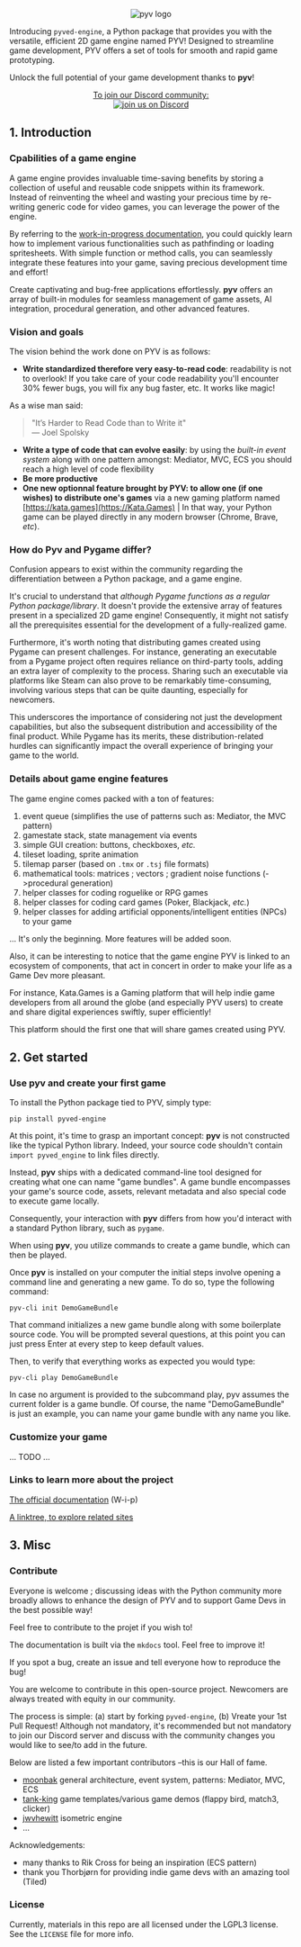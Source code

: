 <p align="center">
  <img src="https://gaudia-tech.com/shared/pyv-logo.jpg" alt="pyv logo" />
</p>

Introducing `pyved-engine`, a Python package that provides you with
the versatile, efficient 2D game engine named PYV!
Designed to streamline game development, PYV offers a set of
tools for smooth and rapid game prototyping.

Unlock the full potential of your game development thanks to __pyv__!

<p align="center">
<a href="https://discord.gg/SHdJhcWvQD">
To join our Discord community:<br>
<img alt="join us on Discord" src="https://img.shields.io/discord/876813074894561300.svg?label=&logo=discord&logoColor=ffffff&color=7389D8&labelColor=6A7EC2">
</a>
</p>



## 1. Introduction

### Cpabilities of a game engine

A game engine provides invaluable time-saving benefits by storing a collection
of useful and reusable code snippets within its framework.
Instead of reinventing the wheel and wasting your precious time by re-writing
generic code for video games, you can leverage the power of the engine.

By referring to the
[work-in-progress documentation](https://gaudiatech.github.io/pyved-engine/), you
could quickly learn how to implement various functionalities such as pathfinding
or loading spritesheets. With simple function or method calls, you can seamlessly
integrate these features into your game, saving precious development time
and effort!

Create captivating and bug-free applications effortlessly. __pyv__ offers an
array of built-in modules for seamless management of game assets, AI integration,
procedural generation, and other advanced features.


### Vision and goals

The vision behind the work done on PYV is as follows:


* __Write standardized therefore very easy-to-read code__:
readability is not to overlook! If you take care of your code readability you'll
encounter 30% fewer bugs, you will fix any bug faster, etc. It works like magic!
 
As a wise man said:
> "It’s Harder to Read Code than to Write it"\
> — Joel Spolsky

* __Write a type of code that can evolve easily__: by using the *built-in event
system* along with one pattern amongst: Mediator, MVC, ECS you should reach
a high level of code flexibility
* __Be more productive__
* __One new optionnal feature brought by PYV: to allow one (if one wishes)
to distribute one's games__ via a new gaming platform named
[https://kata.games](https://Kata.Games) |
In that way, your Python game can be played directly 
in any modern browser (Chrome, Brave, *etc*).

### How do Pyv and Pygame differ?

Confusion appears to exist within the community regarding the differentiation
between a Python package, and a game engine.

It's crucial to understand that *although Pygame functions as a regular
Python package/library*.
It doesn't provide the extensive array of features present
in a specialized 2D game engine! Consequently, it might not satisfy all the
prerequisites essential for the development of a fully-realized game.

Furthermore, it's worth noting that distributing games created using Pygame
can present challenges. For instance, generating an executable from a Pygame
project often requires reliance on third-party tools, adding an extra layer
of complexity to the process. Sharing such an executable via platforms like
Steam can also prove to be remarkably time-consuming, involving various steps
that can be quite daunting, especially for newcomers.

This underscores the importance of considering not just the development
capabilities, but also the subsequent distribution and accessibility of the
final product. While Pygame has its merits, these distribution-related hurdles
can significantly impact the overall experience of bringing your game to 
the world.

### Details about game engine features

The game engine comes packed with a ton of features:

1. event queue (simplifies the use of patterns such as: Mediator, the MVC pattern)
2. gamestate stack, state management via events 
3. simple GUI creation: buttons, checkboxes, *etc.* 
4. tileset loading, sprite animation
5. tilemap parser (based on `.tmx` or `.tsj` file formats)
6. mathematical tools: matrices ; vectors ; gradient noise functions (->procedural generation)
7. helper classes for coding roguelike or RPG games
8. helper classes for coding card games (Poker, Blackjack, *etc.*)
9. helper classes for adding artificial opponents/intelligent entities (NPCs) to your game

... It's only the beginning. More features will be added soon.

Also, it can be interesting to notice that the game engine PYV
is linked to an ecosystem of components,
that act in concert in order to make your life as a Game Dev more pleasant.

For instance, Kata.Games is a Gaming platform that will help indie game
developers from all around the globe (and especially PYV users) to create
and share digital experiences swiftly, super efficiently!

This platform should the first one that will share games created using PYV.



## 2. Get started

### Use pyv and create your first game

To install the Python package tied to PYV, simply type:
```shell
pip install pyved-engine
```

At this point, it's time to grasp an important concept:
__pyv__ is not constructed like the typical Python library.
Indeed, your source code shouldn't contain `import pyved_engine`
to link files directly.

Instead, __pyv__ ships with a dedicated command-line tool designed
for creating what one can name "game bundles".
A game bundle encompasses your game's source code, assets, relevant
metadata and also special code to execute game locally.

Consequently, your interaction with __pyv__ differs from how
you'd interact with a standard Python library, such as `pygame`.

When using __pyv__, you utilize commands to create a game bundle,
which can then be played.

Once __pyv__ is installed on your computer the initial steps involve
opening a command line and generating a new game.
To do so, type the following command:

```shell
pyv-cli init DemoGameBundle
```
That command initializes a new game bundle along with some
boilerplate source code. You will be prompted several questions, at this point
you can just press Enter at every step to keep default values.

Then, to verify that everything works as expected you would type:
```shell
pyv-cli play DemoGameBundle
```
In case no argument is provided to the subcommand play,
pyv assumes the current folder is a game bundle.
Of course, the name "DemoGameBundle" is just an example, you can name your
game bundle with any name you like.

### Customize your game

... TODO ...

### Links to learn more about the project

[The official documentation](https://gaudiatech.github.io/pyved-engine/) (W-i-p)

[A linktree, to explore related sites](https://linktr.ee/katagames)



## 3. Misc

### Contribute

Everyone is welcome ; discussing ideas with the Python community more broadly
allows to enhance the design of PYV and to support Game Devs in the best
possible way!


Feel free to contribute to the projet if you wish to!

The documentation is built via the `mkdocs` tool. Feel free to improve it!

If you spot a bug, create an issue and tell everyone how to reproduce the bug!


You are welcome to contribute in this open-source project.
Newcomers are always treated with equity in our community.

The process is simple:
(a) start by forking `pyved-engine`,
 (b) Vreate your 1st Pull Request! Although not mandatory,
it's recommended but not mandatory to join our Discord server and discuss with
the community changes you would like to see/to add in the future.

Below are listed a few important
contributors –this is our Hall of fame.
* [moonbak](https://github.com/wkta) general architecture, event system, patterns: Mediator, MVC, ECS
* [tank-king](https://github.com/tank-king) game templates/various game demos (flappy bird, match3, clicker)
* [jwvhewitt](https://github.com/jwvhewitt) isometric engine
* ...

Acknowledgements:

* many thanks to Rik Cross for being an inspiration (ECS pattern)
* thank you Thorbjørn for providing indie game devs with an amazing tool (Tiled)

### License
Currently, materials in this repo are all licensed under the LGPL3 license.
See the `LICENSE` file for more info.
